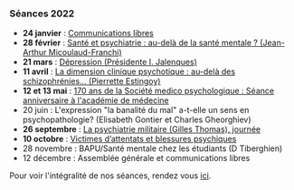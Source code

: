 ### Séances 2022
- **24 janvier** : [Communications libres](/seances/2022/janvier-2022-communications-libres)
- **28 février** : [Santé et psychiatrie : au-delà de la santé mentale ? (Jean-Arthur Micoulaud-Franchi)](/seances/2022/fevrier-2022-sante-et-psychiatrie)
- **21 mars** : [Dépression (Présidente I. Jalenques)](/seances/2022/mars-2022-troubles-depressifs)
- **11 avril** : [La dimension clinique psychotique : au-delà des schizophrénies… (Pierrette Estingoy)](/seances/2022/avril-2022-dimension-clinique-psychotique)
- **12 et 13 mai** : [170 ans de la Société medico psychologique : Séance anniversaire à l'académie de médecine](/seances/2022/170-ans-societe-medico-psychologique)
- 20 juin : L'expression "la banalité du mal" a-t-elle un sens en psychopathologie? (Elisabeth Gontier et Charles Gheorghiev)
- **26 septembre** : [La psychiatrie militaire (Gilles Thomas), journée](/seances/2022/septembre-2022-soutien-medico-psychologique-dans-les-armees)
- **10 octobre** : [Victimes d’attentats et blessures psychiques](/seances/2022/victimes-attentats-et-blessures-psychiques)
- 28 novembre : BAPU/Santé mentale chez les étudiants (D Tiberghien)
- 12 décembre : Assemblée générale et communications libres

Pour voir l'intégralité de nos séances, rendez vous [ici](/seances/).
